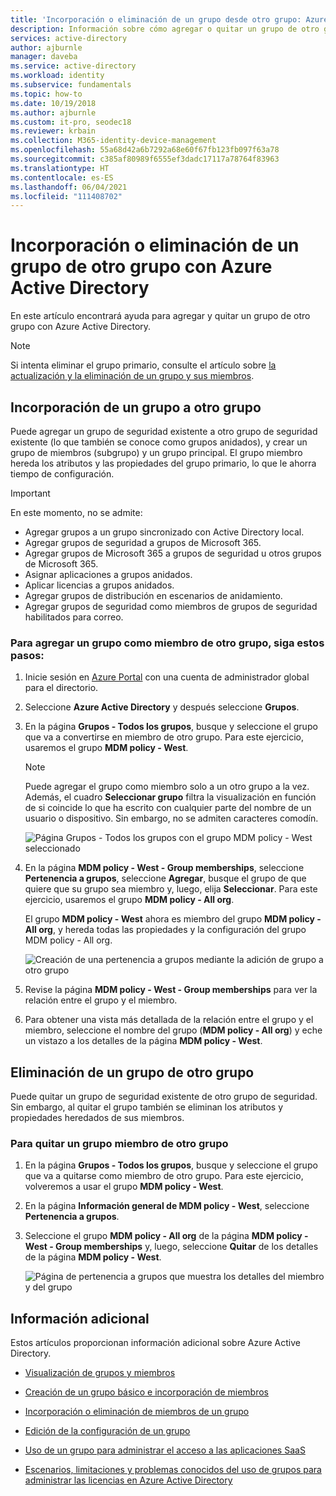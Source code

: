 ```yaml
---
title: 'Incorporación o eliminación de un grupo desde otro grupo: Azure AD'
description: Información sobre cómo agregar o quitar un grupo de otro grupo con Azure Active Directory.
services: active-directory
author: ajburnle
manager: daveba
ms.service: active-directory
ms.workload: identity
ms.subservice: fundamentals
ms.topic: how-to
ms.date: 10/19/2018
ms.author: ajburnle
ms.custom: it-pro, seodec18
ms.reviewer: krbain
ms.collection: M365-identity-device-management
ms.openlocfilehash: 55a68d42a6b7292a68e60f67fb123fb097f63a78
ms.sourcegitcommit: c385af80989f6555ef3dadc17117a78764f83963
ms.translationtype: HT
ms.contentlocale: es-ES
ms.lasthandoff: 06/04/2021
ms.locfileid: "111408702"
---
```

# <a name="add-or-remove-a-group-from-another-group-using-azure-active-directory"></a>Incorporación o eliminación de un grupo de otro grupo con Azure Active Directory
En este artículo encontrará ayuda para agregar y quitar un grupo de otro grupo con Azure Active Directory.

>[!Note]
>Si intenta eliminar el grupo primario, consulte el artículo sobre [la actualización y la eliminación de un grupo y sus miembros](active-directory-groups-delete-group.md).

## <a name="add-a-group-to-another-group"></a>Incorporación de un grupo a otro grupo
Puede agregar un grupo de seguridad existente a otro grupo de seguridad existente (lo que también se conoce como grupos anidados), y crear un grupo de miembros (subgrupo) y un grupo principal. El grupo miembro hereda los atributos y las propiedades del grupo primario, lo que le ahorra tiempo de configuración.

>[!Important]
>En este momento, no se admite:<ul><li>Agregar grupos a un grupo sincronizado con Active Directory local.</li><li>Agregar grupos de seguridad a grupos de Microsoft 365.</li><li>Agregar grupos de Microsoft 365 a grupos de seguridad u otros grupos de Microsoft 365.</li><li>Asignar aplicaciones a grupos anidados.</li><li>Aplicar licencias a grupos anidados.</li><li>Agregar grupos de distribución en escenarios de anidamiento.</li><li> Agregar grupos de seguridad como miembros de grupos de seguridad habilitados para correo.</li></ul>

### <a name="to-add-a-group-as-a-member-of-another-group"></a>Para agregar un grupo como miembro de otro grupo, siga estos pasos:

1. Inicie sesión en [Azure Portal](https://portal.azure.com) con una cuenta de administrador global para el directorio.

2. Seleccione **Azure Active Directory** y después seleccione **Grupos**.

3. En la página **Grupos - Todos los grupos**, busque y seleccione el grupo que va a convertirse en miembro de otro grupo. Para este ejercicio, usaremos el grupo **MDM policy - West**.

    >[!Note]
    >Puede agregar el grupo como miembro solo a un otro grupo a la vez. Además, el cuadro **Seleccionar grupo** filtra la visualización en función de si coincide lo que ha escrito con cualquier parte del nombre de un usuario o dispositivo. Sin embargo, no se admiten caracteres comodín.

    ![Página Grupos - Todos los grupos con el grupo MDM policy - West seleccionado](media/active-directory-groups-membership-azure-portal/group-all-groups-screen.png)

4. En la página **MDM policy - West - Group memberships**, seleccione **Pertenencia a grupos**, seleccione **Agregar**, busque el grupo de que quiere que su grupo sea miembro y, luego, elija **Seleccionar**. Para este ejercicio, usaremos el grupo **MDM policy - All org**.

    El grupo **MDM policy - West** ahora es miembro del grupo **MDM policy - All org**, y hereda todas las propiedades y la configuración del grupo MDM policy - All org.

    ![Creación de una pertenencia a grupos mediante la adición de grupo a otro grupo](media/active-directory-groups-membership-azure-portal/group-add-group-membership.png)

5. Revise la página **MDM policy - West - Group memberships** para ver la relación entre el grupo y el miembro.

6. Para obtener una vista más detallada de la relación entre el grupo y el miembro, seleccione el nombre del grupo (**MDM policy - All org**) y eche un vistazo a los detalles de la página **MDM policy - West**.

## <a name="remove-a-group-from-another-group"></a>Eliminación de un grupo de otro grupo
Puede quitar un grupo de seguridad existente de otro grupo de seguridad. Sin embargo, al quitar el grupo también se eliminan los atributos y propiedades heredados de sus miembros.

### <a name="to-remove-a-member-group-from-another-group"></a>Para quitar un grupo miembro de otro grupo
1. En la página **Grupos - Todos los grupos**, busque y seleccione el grupo que va a quitarse como miembro de otro grupo. Para este ejercicio, volveremos a usar el grupo **MDM policy - West**.

2. En la página **Información general de MDM policy - West**, seleccione **Pertenencia a grupos**.

3. Seleccione el grupo **MDM policy - All org** de la página **MDM policy - West - Group memberships** y, luego, seleccione **Quitar** de los detalles de la página **MDM policy - West**.

    ![Página de pertenencia a grupos que muestra los detalles del miembro y del grupo](media/active-directory-groups-membership-azure-portal/group-membership-remove.png)

## <a name="additional-information"></a>Información adicional
Estos artículos proporcionan información adicional sobre Azure Active Directory.

- [Visualización de grupos y miembros](active-directory-groups-view-azure-portal.md)

- [Creación de un grupo básico e incorporación de miembros](active-directory-groups-create-azure-portal.md)

- [Incorporación o eliminación de miembros de un grupo](active-directory-groups-members-azure-portal.md)

- [Edición de la configuración de un grupo](active-directory-groups-settings-azure-portal.md)

- [Uso de un grupo para administrar el acceso a las aplicaciones SaaS](../enterprise-users/groups-saasapps.md)

- [Escenarios, limitaciones y problemas conocidos del uso de grupos para administrar las licencias en Azure Active Directory](../enterprise-users/licensing-group-advanced.md#limitations-and-known-issues)
